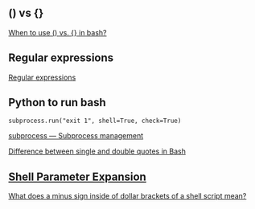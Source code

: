 

## () vs {}

[When to use () vs. {} in bash?](https://askubuntu.com/questions/606378/when-to-use-vs-in-bash)

## Regular expressions

[Regular expressions](https://tldp.org/LDP/Bash-Beginners-Guide/html/sect_04_01.html)

## Python to run bash

```
subprocess.run("exit 1", shell=True, check=True)
```

[subprocess — Subprocess management](https://docs.python.org/3.7/library/subprocess.html#security-considerations)

[Difference between single and double quotes in Bash](https://stackoverflow.com/questions/6697753/difference-between-single-and-double-quotes-in-bash)

## [Shell Parameter Expansion](https://www.gnu.org/software/bash/manual/html_node/Shell-Parameter-Expansion.html)

[What does a minus sign inside of dollar brackets of a shell script mean?](https://serverfault.com/questions/679956/what-does-a-minus-sign-inside-of-dollar-brackets-of-a-shell-script-mean)
